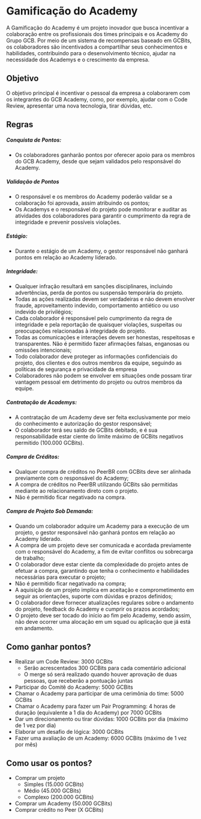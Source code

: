 # Gamificação do Academy

A Gamificação do Academy é um projeto inovador que busca incentivar a colaboração entre os profissionais dos times principais e os Academy do Grupo GCB. Por meio de um sistema de recompensas baseado em GCBits, os colaboradores são incentivados a compartilhar seus conhecimentos e habilidades, contribuindo para o desenvolvimento técnico, ajudar na necessidade dos Academys e o crescimento da empresa.

## Objetivo

O objetivo principal é incentivar o pessoal da empresa a colaborarem com os integrantes do GCB Academy, como, por exemplo, ajudar com o Code Review, apresentar uma nova tecnologia, tirar dúvidas, etc.

## Regras

##### Conquista de Pontos:
  - Os colaboradores ganharão pontos por oferecer apoio para os membros do GCB Academy, desde que sejam validados pelo responsável do Academy.

##### Validação de Pontos
  - O responsável e os membros do Academy poderão validar se a colaboração foi aprovada, assim atribuindo os pontos;
  - Os Academys e o responsável do projeto pode monitorar e auditar as atividades dos colaboradores para garantir o cumprimento da regra de integridade e prevenir possíveis violações.

##### Estágio:
  - Durante o estágio de um Academy, o gestor responsável não ganhará pontos em relação ao Academy liderado.

##### Integridade:
  - Qualquer infração resultará em sanções disciplinares, incluindo advertências, perda de pontos ou suspensão temporária do projeto.
  - Todas as ações realizadas devem ser verdadeiras e não devem envolver fraude, aproveitamento indevido, comportamento antiético ou uso indevido de privilégios;
  - Cada colaborador é responsável pelo cumprimento da regra de integridade e pela reportação de quaisquer violações, suspeitas ou preocupações relacionadas à integridade do projeto.
  - Todas as comunicações e interações devem ser honestas, respeitosas e transparentes. Não é permitido fazer afirmações falsas, enganosas ou omissões intencionais;
  - Todo colaborador deve proteger as informações confidenciais do projeto, dos clientes e dos outros membros da equipe, seguindo as políticas de segurança e privacidade da empresa
  - Colaboradores não podem se envolver em situações onde possam tirar vantagem pessoal em detrimento do projeto ou outros membros da equipe.

##### Contratação de Academys:
  - A contratação de um Academy deve ser feita exclusivamente por meio do conhecimento e autorização do gestor responsável;
  - O colaborador terá seu saldo de GCBits debitado, e é sua responsabilidade estar ciente do limite máximo de GCBits negativos permitido (100.000 GCBits).

##### Compra de Créditos:
  - Qualquer compra de créditos no PeerBR com GCBits deve ser alinhada previamente com o responsável do Academy;
  - A compra de créditos no PeerBR utilizando GCBits são permitidas mediante ao relacionamento direto com o projeto. 
  - Não é permitido ficar negativado na compra.

##### Compra de Projeto Sob Demanda:
  - Quando um colaborador adquire um Academy para a execução de um projeto, o gestor responsável não ganhará pontos em relação ao Academy liderado.
  - A compra de um projeto deve ser comunicada e acordada previamente com o responsável do Academy, a fim de evitar conflitos ou sobrecarga de trabalho;
  - O colaborador deve estar ciente da complexidade do projeto antes de efetuar a compra, garantindo que tenha o conhecimento e habilidades necessárias para executar o projeto;
  - Não é permitido ficar negativado na compra;
  - A aquisição de um projeto implica em aceitação e comprometimento em seguir as orientações, suporte com dúvidas e prazos definidos;
  - O colaborador deve fornecer atualizações regulares sobre o andamento do projeto, feedback do Academy e cumprir os prazos acordados;
  - O projeto deve ser tocado do início ao fim pelo Academy, sendo assim, não deve ocorrer uma alocação em um squad ou aplicação que já está em andamento.

## Como ganhar pontos?

- Realizar um Code Review: 3000 GCBits
  - Serão acrescentados 300 GCBits para cada comentário adicional
  - O merge só será realizado quando houver aprovação de duas pessoas, que receberão a pontuação juntas
- Participar do Comitê do Academy: 5000 GCBits
- Chamar o Academy para participar de uma cerimônia do time: 5000 GCBits
- Chamar o Academy para fazer um Pair Programming: 4 horas de duração (equivalente a 1 dia do Academy) por 7000 GCBits
- Dar um direcionamento ou tirar dúvidas: 1000 GCBits por dia (máximo de 1 vez por dia)
- Elaborar um desafio de lógica: 3000 GCBits
- Fazer uma avaliação de um Academy: 6000 GCBits (máximo de 1 vez por mês)


## Como usar os pontos?

- Comprar um projeto
  - Simples (15.000 GCBits)
  - Médio (45.000 GCBits)
  - Complexo (200.000 GCBits)
- Comprar um Academy (50.000 GCBits)
- Comprar crédito no Peer (X GCBits)
